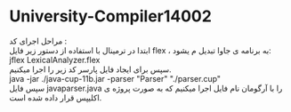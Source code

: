 # University-Compiler14002<br/>
مراحل اجرای کد :<br/>
ابتدا در ترمینال با استفاده از دستور زیر فایل flex ، به برنامه ی جاوا تبدیل م یشود:<br/>
jflex LexicalAnalyzer.flex<br/>
سپس برای ایجاد فایل پارسر کد زیر را اجرا میکنیم.<br/>
java -jar ./java-cup-11b.jar -parser "Parser" "./parser.cup"<br/>
سپس فایل javaparser.java را با آرگومان نام فایل اجرا میکنیم که به صورت پروژه ی اکلیپس قرار داده شده است.
